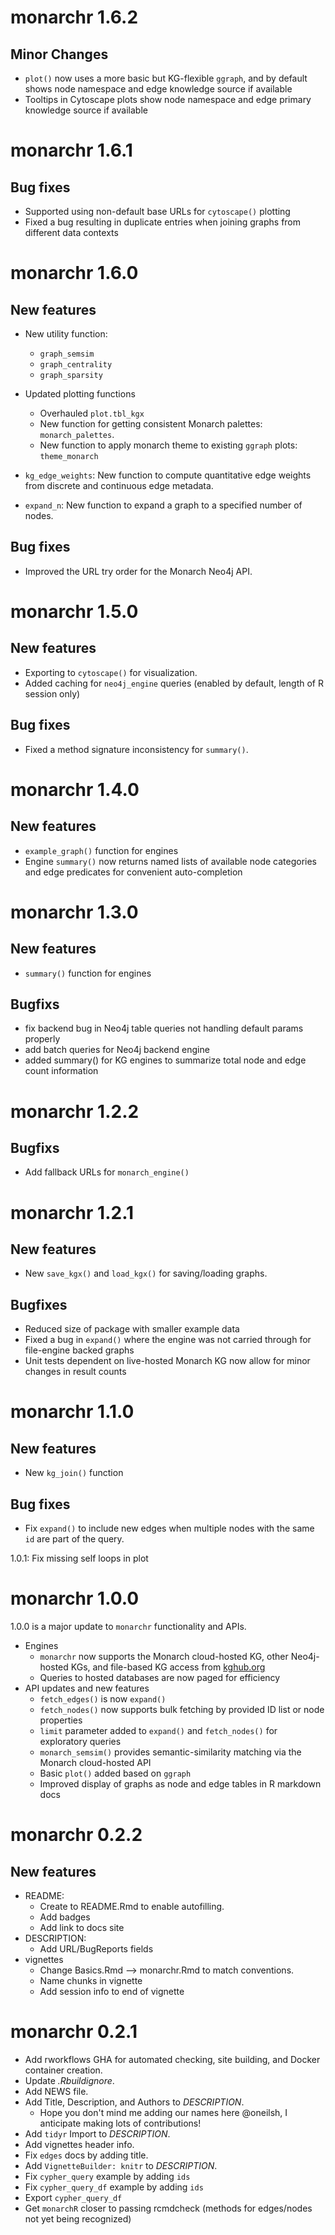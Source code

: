 # monarchr 1.6.2

## Minor Changes

* `plot()` now uses a more basic but KG-flexible `ggraph`, and by default shows node namespace and edge knowledge source if available
* Tooltips in Cytoscape plots show node namespace and edge primary knowledge source if available

# monarchr 1.6.1

## Bug fixes

* Supported using non-default base URLs for `cytoscape()` plotting
* Fixed a bug resulting in duplicate entries when joining graphs from different data contexts

# monarchr 1.6.0

## New features

* New utility function:
	- `graph_semsim`
	- `graph_centrality`
	- `graph_sparsity`
	
* Updated plotting functions
	-	Overhauled `plot.tbl_kgx`
	- New function for getting consistent Monarch palettes: `monarch_palettes`.
	- New function to apply monarch theme to existing `ggraph` plots: `theme_monarch`

* `kg_edge_weights`: New function to compute quantitative edge weights from 
discrete and continuous edge metadata.

* `expand_n`: New function to expand a graph to a specified number of nodes.

## Bug fixes

* Improved the URL try order for the Monarch Neo4j API.


# monarchr 1.5.0

## New features

* Exporting to `cytoscape()` for visualization.
* Added caching for `neo4j_engine` queries (enabled by default, length of R session only)

## Bug fixes

* Fixed a method signature inconsistency for `summary()`.

# monarchr 1.4.0

## New features

* `example_graph()` function for engines
* Engine `summary()` now returns named lists of available node categories and edge predicates for convenient auto-completion

# monarchr 1.3.0

## New features

* `summary()` function for engines

## Bugfixs

* fix backend bug in Neo4j table queries not handling default params properly
* add batch queries for Neo4j backend engine
* added summary() for KG engines to summarize total node and edge count information

# monarchr 1.2.2

## Bugfixs

* Add fallback URLs for `monarch_engine()`

# monarchr 1.2.1

## New features

* New `save_kgx()` and `load_kgx()` for saving/loading graphs.

## Bugfixes

* Reduced size of package with smaller example data
* Fixed a bug in `expand()` where the engine was not carried through for file-engine backed graphs
* Unit tests dependent on live-hosted Monarch KG now allow for minor changes in result counts

# monarchr 1.1.0

## New features

* New `kg_join()` function

## Bug fixes

* Fix `expand()` to include new edges when multiple nodes with the same `id` are part of the query.

1.0.1: Fix missing self loops in plot

# monarchr 1.0.0

1.0.0 is a major update to `monarchr` functionality and APIs.

* Engines
  - `monarchr` now supports the Monarch cloud-hosted KG, other Neo4j-hosted KGs, and file-based KG access from [kghub.org](https://kghub.org)
  - Queries to hosted databases are now paged for efficiency
* API updates and new features
  - `fetch_edges()` is now `expand()`
  - `fetch_nodes()` now supports bulk fetching by provided ID list or node properties
  - `limit` parameter added to `expand()` and `fetch_nodes()` for exploratory queries
  - `monarch_semsim()` provides semantic-similarity matching via the Monarch cloud-hosted API
  - Basic `plot()` added based on `ggraph`
  - Improved display of graphs as node and edge tables in R markdown docs

# monarchr 0.2.2

## New features

* README:
	- Create to README.Rmd to enable autofilling. 
	- Add badges
	- Add link to docs site
* DESCRIPTION:
	- Add URL/BugReports fields
* vignettes
	- Change Basics.Rmd --> monarchr.Rmd to match conventions.
	- Name chunks in vignette
	- Add session info to end of vignette

# monarchr 0.2.1

* Add rworkflows GHA for automated checking, site building, and Docker container creation.
* Update *.Rbuildignore*.
* Add NEWS file.
* Add Title, Description, and Authors to *DESCRIPTION*.
	- Hope you don't mind me adding our names here @oneilsh, I anticipate making lots of contributions!
* Add `tidyr` Import to *DESCRIPTION*.
* Add vignettes header info.
* Fix `edges` docs by adding title.
* Add `VignetteBuilder: knitr` to *DESCRIPTION*.
* Fix `cypher_query` example by adding `ids`
* Fix `cypher_query_df` example by adding `ids`
* Export `cypher_query_df`
* Get `monarchR` closer to passing rcmdcheck (methods for edges/nodes not yet being recognized)
